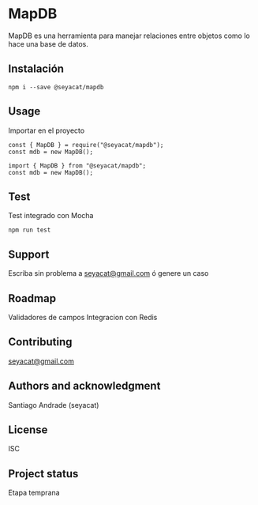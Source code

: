 # MapDB

MapDB es una herramienta para manejar relaciones entre objetos como lo hace una base de datos.

## Instalación

```
npm i --save @seyacat/mapdb
```
## Usage

Importar en el proyecto
```
const { MapDB } = require("@seyacat/mapdb");
const mdb = new MapDB();
```

```
import { MapDB } from "@seyacat/mapdb";
const mdb = new MapDB();
```

## Test

Test integrado con Mocha
```
npm run test
```

## Support
Escriba sin problema a seyacat@gmail.com ó genere un caso

## Roadmap

Validadores de campos
Integracion con Redis

## Contributing

seyacat@gmail.com

## Authors and acknowledgment

Santiago Andrade (seyacat)

## License
ISC

## Project status
Etapa temprana



